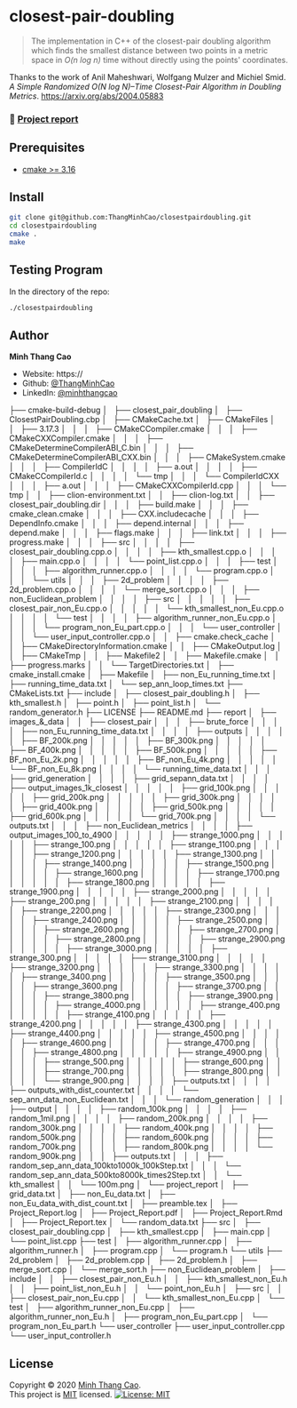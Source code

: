 # closest-pair-doubling

> The implementation in C++ of the closest-pair doubling algorithm which finds the smallest distance between two points in a metric space in *O(n log n)* time without directly using the points' coordinates.  

Thanks to the work of Anil Maheshwari, Wolfgang Mulzer and Michiel Smid.
*A Simple Randomized O(N log N)–Time Closest-Pair Algorithm in Doubling Metrics*.
https://arxiv.org/abs/2004.05883

### 📝 [Project report](https://github.com/ThangMinhCao/closestpairdoubling/blob/master/report/project_report/Project_Report.pdf)


## Prerequisites

- [cmake >= 3.16](https://cmake.org/) 

## Install

```sh
git clone git@github.com:ThangMinhCao/closestpairdoubling.git
cd closestpairdoubling
cmake .
make
```

## Testing Program 

In the directory of the repo:
```sh
./closestpairdoubling
```

## Author

**Minh Thang Cao**

* Website: https://
* Github: [@ThangMinhCao](https://github.com/ThangMinhCao)
* LinkedIn: [@minhthangcao](https://linkedin.com/in/minhthangcao)


├── cmake-build-debug
│   ├── closest_pair_doubling
│   ├── ClosestPairDoubling.cbp
│   ├── CMakeCache.txt
│   ├── CMakeFiles
│   │   ├── 3.17.3
│   │   │   ├── CMakeCCompiler.cmake
│   │   │   ├── CMakeCXXCompiler.cmake
│   │   │   ├── CMakeDetermineCompilerABI_C.bin
│   │   │   ├── CMakeDetermineCompilerABI_CXX.bin
│   │   │   ├── CMakeSystem.cmake
│   │   │   ├── CompilerIdC
│   │   │   │   ├── a.out
│   │   │   │   ├── CMakeCCompilerId.c
│   │   │   │   └── tmp
│   │   │   └── CompilerIdCXX
│   │   │       ├── a.out
│   │   │       ├── CMakeCXXCompilerId.cpp
│   │   │       └── tmp
│   │   ├── clion-environment.txt
│   │   ├── clion-log.txt
│   │   ├── closest_pair_doubling.dir
│   │   │   ├── build.make
│   │   │   ├── cmake_clean.cmake
│   │   │   ├── CXX.includecache
│   │   │   ├── DependInfo.cmake
│   │   │   ├── depend.internal
│   │   │   ├── depend.make
│   │   │   ├── flags.make
│   │   │   ├── link.txt
│   │   │   ├── progress.make
│   │   │   ├── src
│   │   │   │   ├── closest_pair_doubling.cpp.o
│   │   │   │   ├── kth_smallest.cpp.o
│   │   │   │   ├── main.cpp.o
│   │   │   │   └── point_list.cpp.o
│   │   │   ├── test
│   │   │   │   ├── algorithm_runner.cpp.o
│   │   │   │   └── program.cpp.o
│   │   │   └── utils
│   │   │       ├── 2d_problem
│   │   │       │   ├── 2d_problem.cpp.o
│   │   │       │   └── merge_sort.cpp.o
│   │   │       ├── non_Euclidean_problem
│   │   │       │   ├── src
│   │   │       │   │   ├── closest_pair_non_Eu.cpp.o
│   │   │       │   │   └── kth_smallest_non_Eu.cpp.o
│   │   │       │   └── test
│   │   │       │       ├── algorithm_runner_non_Eu.cpp.o
│   │   │       │       └── program_non_Eu_part.cpp.o
│   │   │       └── user_controller
│   │   │           └── user_input_controller.cpp.o
│   │   ├── cmake.check_cache
│   │   ├── CMakeDirectoryInformation.cmake
│   │   ├── CMakeOutput.log
│   │   ├── CMakeTmp
│   │   ├── Makefile2
│   │   ├── Makefile.cmake
│   │   ├── progress.marks
│   │   └── TargetDirectories.txt
│   ├── cmake_install.cmake
│   ├── Makefile
│   ├── non_Eu_running_time.txt
│   ├── running_time_data.txt
│   └── sep_ann_loop_times.txt
├── CMakeLists.txt
├── include
│   ├── closest_pair_doubling.h
│   ├── kth_smallest.h
│   ├── point.h
│   ├── point_list.h
│   └── random_generator.h
├── LICENSE
├── README.md
├── report
│   ├── images_&_data
│   │   ├── closest_pair
│   │   │   ├── brute_force
│   │   │   │   ├── non_Eu_running_time_data.txt
│   │   │   │   ├── outputs
│   │   │   │   │   ├── BF_200k.png
│   │   │   │   │   ├── BF_300k.png
│   │   │   │   │   ├── BF_400k.png
│   │   │   │   │   ├── BF_500k.png
│   │   │   │   │   ├── BF_non_Eu_2k.png
│   │   │   │   │   ├── BF_non_Eu_4k.png
│   │   │   │   │   └── BF_non_Eu_8k.png
│   │   │   │   └── running_time_data.txt
│   │   │   ├── grid_generation
│   │   │   │   ├── grid_sepann_data.txt
│   │   │   │   ├── output_images_1k_closest
│   │   │   │   │   ├── grid_100k.png
│   │   │   │   │   ├── grid_200k.png
│   │   │   │   │   ├── grid_300k.png
│   │   │   │   │   ├── grid_400k.png
│   │   │   │   │   ├── grid_500k.png
│   │   │   │   │   ├── grid_600k.png
│   │   │   │   │   └── grid_700k.png
│   │   │   │   └── outputs.txt
│   │   │   ├── non_Euclidean_metrics
│   │   │   │   ├── output_images_100_to_4900
│   │   │   │   │   ├── strange_1000.png
│   │   │   │   │   ├── strange_100.png
│   │   │   │   │   ├── strange_1100.png
│   │   │   │   │   ├── strange_1200.png
│   │   │   │   │   ├── strange_1300.png
│   │   │   │   │   ├── strange_1400.png
│   │   │   │   │   ├── strange_1500.png
│   │   │   │   │   ├── strange_1600.png
│   │   │   │   │   ├── strange_1700.png
│   │   │   │   │   ├── strange_1800.png
│   │   │   │   │   ├── strange_1900.png
│   │   │   │   │   ├── strange_2000.png
│   │   │   │   │   ├── strange_200.png
│   │   │   │   │   ├── strange_2100.png
│   │   │   │   │   ├── strange_2200.png
│   │   │   │   │   ├── strange_2300.png
│   │   │   │   │   ├── strange_2400.png
│   │   │   │   │   ├── strange_2500.png
│   │   │   │   │   ├── strange_2600.png
│   │   │   │   │   ├── strange_2700.png
│   │   │   │   │   ├── strange_2800.png
│   │   │   │   │   ├── strange_2900.png
│   │   │   │   │   ├── strange_3000.png
│   │   │   │   │   ├── strange_300.png
│   │   │   │   │   ├── strange_3100.png
│   │   │   │   │   ├── strange_3200.png
│   │   │   │   │   ├── strange_3300.png
│   │   │   │   │   ├── strange_3400.png
│   │   │   │   │   ├── strange_3500.png
│   │   │   │   │   ├── strange_3600.png
│   │   │   │   │   ├── strange_3700.png
│   │   │   │   │   ├── strange_3800.png
│   │   │   │   │   ├── strange_3900.png
│   │   │   │   │   ├── strange_4000.png
│   │   │   │   │   ├── strange_400.png
│   │   │   │   │   ├── strange_4100.png
│   │   │   │   │   ├── strange_4200.png
│   │   │   │   │   ├── strange_4300.png
│   │   │   │   │   ├── strange_4400.png
│   │   │   │   │   ├── strange_4500.png
│   │   │   │   │   ├── strange_4600.png
│   │   │   │   │   ├── strange_4700.png
│   │   │   │   │   ├── strange_4800.png
│   │   │   │   │   ├── strange_4900.png
│   │   │   │   │   ├── strange_500.png
│   │   │   │   │   ├── strange_600.png
│   │   │   │   │   ├── strange_700.png
│   │   │   │   │   ├── strange_800.png
│   │   │   │   │   └── strange_900.png
│   │   │   │   ├── outputs.txt
│   │   │   │   ├── outputs_with_dist_counter.txt
│   │   │   │   └── sep_ann_data_non_Euclidean.txt
│   │   │   └── random_generation
│   │   │       ├── output
│   │   │       │   ├── random_100k.png
│   │   │       │   ├── random_1mil.png
│   │   │       │   ├── random_200k.png
│   │   │       │   ├── random_300k.png
│   │   │       │   ├── random_400k.png
│   │   │       │   ├── random_500k.png
│   │   │       │   ├── random_600k.png
│   │   │       │   ├── random_700k.png
│   │   │       │   ├── random_800k.png
│   │   │       │   └── random_900k.png
│   │   │       ├── outputs.txt
│   │   │       ├── random_sep_ann_data_100kto1000k_100kStep.txt
│   │   │       └── random_sep_ann_data_500kto8000k_times2Step.txt
│   │   └── kth_smallest
│   │       └── 100m.png
│   └── project_report
│       ├── grid_data.txt
│       ├── non_Eu_data.txt
│       ├── non_Eu_data_with_dist_count.txt
│       ├── preamble.tex
│       ├── Project_Report.log
│       ├── Project_Report.pdf
│       ├── Project_Report.Rmd
│       ├── Project_Report.tex
│       └── random_data.txt
├── src
│   ├── closest_pair_doubling.cpp
│   ├── kth_smallest.cpp
│   ├── main.cpp
│   └── point_list.cpp
├── test
│   ├── algorithm_runner.cpp
│   ├── algorithm_runner.h
│   ├── program.cpp
│   └── program.h
└── utils
    ├── 2d_problem
    │   ├── 2d_problem.cpp
    │   ├── 2d_problem.h
    │   ├── merge_sort.cpp
    │   └── merge_sort.h
    ├── non_Euclidean_problem
    │   ├── include
    │   │   ├── closest_pair_non_Eu.h
    │   │   ├── kth_smallest_non_Eu.h
    │   │   ├── point_list_non_Eu.h
    │   │   └── point_non_Eu.h
    │   ├── src
    │   │   ├── closest_pair_non_Eu.cpp
    │   │   └── kth_smallest_non_Eu.cpp
    │   └── test
    │       ├── algorithm_runner_non_Eu.cpp
    │       ├── algorithm_runner_non_Eu.h
    │       ├── program_non_Eu_part.cpp
    │       └── program_non_Eu_part.h
    └── user_controller
        ├── user_input_controller.cpp
        └── user_input_controller.h

## License

Copyright © 2020 [Minh Thang Cao](https://github.com/ThangMinhCao).<br />
This project is [MIT](https://github.com/ThangMinhCao/closestpairdoubling/blob/master/LICENSE) licensed.
[![License: MIT](https://img.shields.io/badge/License-MIT-green.svg)](https://github.com/ThangMinhCao/closest-pair-doubling/blob/master/LICENSE)
